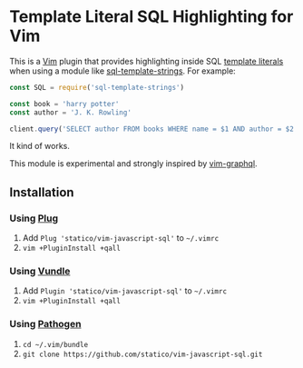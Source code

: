 # Template Literal SQL Highlighting for Vim

This is a [Vim](http://www.vim.org/) plugin that provides highlighting inside SQL [template literals](https://developer.mozilla.org/en-US/docs/Web/JavaScript/Reference/Template_literals) when using a module like [sql-template-strings](https://github.com/felixfbecker/node-sql-template-strings). For example:

```javascript
const SQL = require('sql-template-strings')

const book = 'harry potter'
const author = 'J. K. Rowling'

client.query('SELECT author FROM books WHERE name = $1 AND author = $2', [book, author])
```

It kind of works.

This module is experimental and strongly inspired by [vim-graphql](https://github.com/jparise/vim-graphql).

## Installation

### Using [Plug](https://github.com/junegunn/vim-plug)

1. Add `Plug 'statico/vim-javascript-sql'` to `~/.vimrc`
1. `vim +PluginInstall +qall`

### Using [Vundle](https://github.com/VundleVim/Vundle.vim)

1. Add `Plugin 'statico/vim-javascript-sql'` to `~/.vimrc`
1. `vim +PluginInstall +qall`

### Using [Pathogen](https://github.com/tpope/vim-pathogen)

1. `cd ~/.vim/bundle`
1. `git clone https://github.com/statico/vim-javascript-sql.git`
